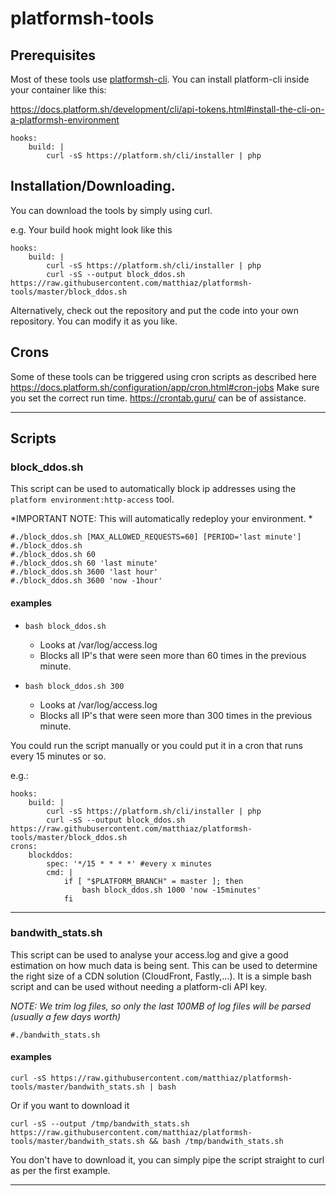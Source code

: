 # platformsh-tools
## Prerequisites

Most of these tools use [platformsh-cli](https://github.com/platformsh/platformsh-cli). You can install platform-cli inside your container like this: 

https://docs.platform.sh/development/cli/api-tokens.html#install-the-cli-on-a-platformsh-environment

```
hooks:
    build: |
        curl -sS https://platform.sh/cli/installer | php
```

## Installation/Downloading.

You can download the tools by simply using curl.

e.g. Your build hook might look like this
```
hooks:
    build: |
        curl -sS https://platform.sh/cli/installer | php
        curl -sS --output block_ddos.sh https://raw.githubusercontent.com/matthiaz/platformsh-tools/master/block_ddos.sh
```

Alternatively, check out the repository and put the code into your own repository. You can modify it as you like. 

## Crons

Some of these tools can be triggered using cron scripts as described here https://docs.platform.sh/configuration/app/cron.html#cron-jobs
Make sure you set the correct run time. https://crontab.guru/ can be of assistance. 

-------

## Scripts

### block_ddos.sh
This script can be used to automatically block ip addresses using the `platform environment:http-access` tool.

*IMPORTANT NOTE: This will automatically redeploy your environment. *

```
#./block_ddos.sh [MAX_ALLOWED_REQUESTS=60] [PERIOD='last minute']
#./block_ddos.sh
#./block_ddos.sh 60
#./block_ddos.sh 60 'last minute'
#./block_ddos.sh 3600 'last hour'
#./block_ddos.sh 3600 'now -1hour'
```

#### examples
- `bash block_ddos.sh` 
  - Looks at /var/log/access.log 
  - Blocks all IP's that were seen more than 60 times in the previous minute. 
  
- `bash block_ddos.sh 300` 
  - Looks at /var/log/access.log 
  - Blocks all IP's that were seen more than 300 times in the previous minute. 

You could run the script manually or you could put it in a cron that runs every 15 minutes or so. 

e.g.:
```
hooks:
    build: |
        curl -sS https://platform.sh/cli/installer | php
        curl -sS --output block_ddos.sh https://raw.githubusercontent.com/matthiaz/platformsh-tools/master/block_ddos.sh
crons:
    blockddos:
        spec: '*/15 * * * *' #every x minutes
        cmd: |
            if [ "$PLATFORM_BRANCH" = master ]; then
                bash block_ddos.sh 1000 'now -15minutes'
            fi

```

-------

### bandwith_stats.sh
This script can be used to analyse your access.log and give a good estimation on how much data is being sent. This can be used to determine the right size of a CDN solution (CloudFront, Fastly,...). It is a simple bash script and can be used without needing a platform-cli API key.



*NOTE: We trim log files, so only the last 100MB of log files will be parsed (usually a few days worth)*

```
#./bandwith_stats.sh
```

#### examples 
`curl -sS https://raw.githubusercontent.com/matthiaz/platformsh-tools/master/bandwith_stats.sh | bash` 

Or if you want to download it

`curl -sS --output /tmp/bandwith_stats.sh https://raw.githubusercontent.com/matthiaz/platformsh-tools/master/bandwith_stats.sh && bash /tmp/bandwith_stats.sh` 

You don't have to download it, you can simply pipe the script straight to curl as per the first example.
  
-------
